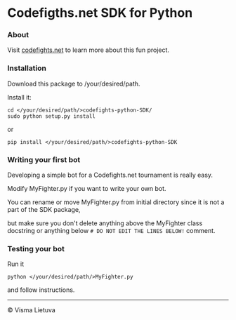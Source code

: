 # Codefigths.net SDK for Python

### About
Visit [codefights.net](http://www.codefights.net/) to learn more about this fun project.

### Installation
Download this package to /your/desired/path.

Install it:
```
cd </your/desired/path/>codefights-python-SDK/
sudo python setup.py install
```
or
```
pip install </your/desired/path/>codefights-python-SDK
```

### Writing your first bot
Developing a simple bot for a Codefights.net tournament is really easy.

Modify MyFighter.py if you want to write your own bot.

You can rename or move MyFighter.py from initial directory since it is not a part of the SDK package,

but make sure you don't delete anything above the MyFighter class docstring or anything below ```# DO NOT EDIT THE LINES BELOW!``` comment.


### Testing your bot
Run it
```
python </your/desired/path/>MyFighter.py
```
and follow instructions.

---
©  Visma Lietuva
